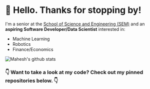 # :wave: Hello. Thanks for stopping by! 

I'm a senior at the [School of Science and Engineering (SEM)](https://www.semagnet.org/) and an **aspiring Software Developer/Data Scientist** interested in:

- Machine Learning
- Robotics
- Finance/Economics

![Mahesh's github stats](https://github-readme-stats.vercel.app/api?username=MaheshNat&include_all_commits=true&count_private=true&show_icons=true&bg_color=30,e96443,904e95&title_color=fff&text_color=fff&icon_color=ffff00&border_radius=20&hide_border=true)

### :point_down: Want to take a look at my code? Check out my pinned repositories below. :point_down:
